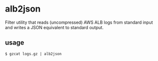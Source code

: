 # alb2json

Filter utility that reads (uncompressed) AWS ALB logs from standard input and
writes a JSON equivalent to standard output.

## usage

```
$ gzcat logs.gz | alb2json
```


